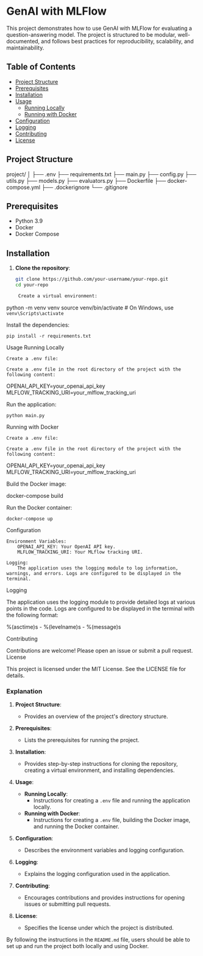 # GenAI with MLFlow

This project demonstrates how to use GenAI with MLFlow for evaluating a question-answering model. The project is structured to be modular, well-documented, and follows best practices for reproducibility, scalability, and maintainability.

## Table of Contents

- [Project Structure](#project-structure)
- [Prerequisites](#prerequisites)
- [Installation](#installation)
- [Usage](#usage)
  - [Running Locally](#running-locally)
  - [Running with Docker](#running-with-docker)
- [Configuration](#configuration)
- [Logging](#logging)
- [Contributing](#contributing)
- [License](#license)

## Project Structure

project/
│
├── .env
├── requirements.txt
├── main.py
├── config.py
├── utils.py
├── models.py
├── evaluators.py
├── Dockerfile
├── docker-compose.yml
├── .dockerignore
└── .gitignore

## Prerequisites

- Python 3.9
- Docker
- Docker Compose

## Installation

1. **Clone the repository**:

   ```bash
   git clone https://github.com/your-username/your-repo.git
   cd your-repo

    Create a virtual environment:

python -m venv venv
source venv/bin/activate  # On Windows, use `venv\Scripts\activate`

Install the dependencies:

    pip install -r requirements.txt

Usage
Running Locally

    Create a .env file:

    Create a .env file in the root directory of the project with the following content:

OPENAI_API_KEY=your_openai_api_key
MLFLOW_TRACKING_URI=your_mlflow_tracking_uri

Run the application:

    python main.py

Running with Docker

    Create a .env file:

    Create a .env file in the root directory of the project with the following content:

OPENAI_API_KEY=your_openai_api_key
MLFLOW_TRACKING_URI=your_mlflow_tracking_uri

Build the Docker image:

docker-compose build

Run the Docker container:

    docker-compose up

Configuration

    Environment Variables:
        OPENAI_API_KEY: Your OpenAI API key.
        MLFLOW_TRACKING_URI: Your MLflow tracking URI.

    Logging:
        The application uses the logging module to log information, warnings, and errors. Logs are configured to be displayed in the terminal.

Logging

The application uses the logging module to provide detailed logs at various points in the code. Logs are configured to be displayed in the terminal with the following format:

%(asctime)s - %(levelname)s - %(message)s

Contributing

Contributions are welcome! Please open an issue or submit a pull request.
License

This project is licensed under the MIT License. See the LICENSE file for details.

### Explanation

1. **Project Structure**:
   - Provides an overview of the project's directory structure.

2. **Prerequisites**:
   - Lists the prerequisites for running the project.

3. **Installation**:
   - Provides step-by-step instructions for cloning the repository, creating a virtual environment, and installing dependencies.

4. **Usage**:
   - **Running Locally**:
     - Instructions for creating a `.env` file and running the application locally.
   - **Running with Docker**:
     - Instructions for creating a `.env` file, building the Docker image, and running the Docker container.

5. **Configuration**:
   - Describes the environment variables and logging configuration.

6. **Logging**:
   - Explains the logging configuration used in the application.

7. **Contributing**:
   - Encourages contributions and provides instructions for opening issues or submitting pull requests.

8. **License**:
   - Specifies the license under which the project is distributed.

By following the instructions in the `README.md` file, users should be able to set up and run the project both locally and using Docker.
